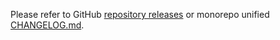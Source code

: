 Please refer to GitHub [repository releases](https://github.com/ecomplus/cloud-commerce/releases) or monorepo unified [CHANGELOG.md](https://github.com/ecomplus/cloud-commerce/blob/develop/CHANGELOG.md).
